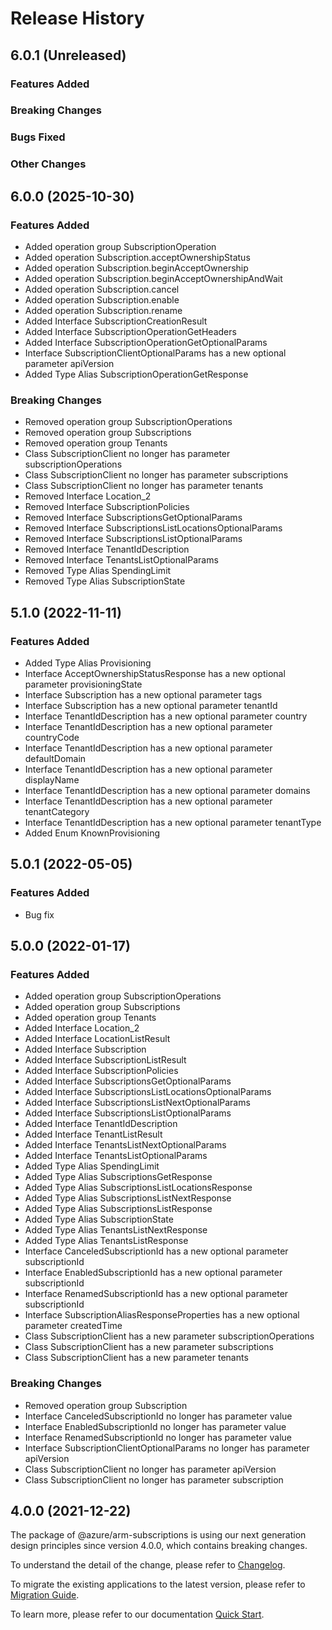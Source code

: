 # Release History

## 6.0.1 (Unreleased)

### Features Added

### Breaking Changes

### Bugs Fixed

### Other Changes

## 6.0.0 (2025-10-30)

### Features Added
  - Added operation group SubscriptionOperation
  - Added operation Subscription.acceptOwnershipStatus
  - Added operation Subscription.beginAcceptOwnership
  - Added operation Subscription.beginAcceptOwnershipAndWait
  - Added operation Subscription.cancel
  - Added operation Subscription.enable
  - Added operation Subscription.rename
  - Added Interface SubscriptionCreationResult
  - Added Interface SubscriptionOperationGetHeaders
  - Added Interface SubscriptionOperationGetOptionalParams
  - Interface SubscriptionClientOptionalParams has a new optional parameter apiVersion
  - Added Type Alias SubscriptionOperationGetResponse

### Breaking Changes
  - Removed operation group SubscriptionOperations
  - Removed operation group Subscriptions
  - Removed operation group Tenants
  - Class SubscriptionClient no longer has parameter subscriptionOperations
  - Class SubscriptionClient no longer has parameter subscriptions
  - Class SubscriptionClient no longer has parameter tenants
  - Removed Interface Location_2
  - Removed Interface SubscriptionPolicies
  - Removed Interface SubscriptionsGetOptionalParams
  - Removed Interface SubscriptionsListLocationsOptionalParams
  - Removed Interface SubscriptionsListOptionalParams
  - Removed Interface TenantIdDescription
  - Removed Interface TenantsListOptionalParams
  - Removed Type Alias SpendingLimit
  - Removed Type Alias SubscriptionState

    
## 5.1.0 (2022-11-11)
    
### Features Added

  - Added Type Alias Provisioning
  - Interface AcceptOwnershipStatusResponse has a new optional parameter provisioningState
  - Interface Subscription has a new optional parameter tags
  - Interface Subscription has a new optional parameter tenantId
  - Interface TenantIdDescription has a new optional parameter country
  - Interface TenantIdDescription has a new optional parameter countryCode
  - Interface TenantIdDescription has a new optional parameter defaultDomain
  - Interface TenantIdDescription has a new optional parameter displayName
  - Interface TenantIdDescription has a new optional parameter domains
  - Interface TenantIdDescription has a new optional parameter tenantCategory
  - Interface TenantIdDescription has a new optional parameter tenantType
  - Added Enum KnownProvisioning
    
## 5.0.1 (2022-05-05)

### Features Added

  - Bug fix

## 5.0.0 (2022-01-17)
    
### Features Added

  - Added operation group SubscriptionOperations
  - Added operation group Subscriptions
  - Added operation group Tenants
  - Added Interface Location_2
  - Added Interface LocationListResult
  - Added Interface Subscription
  - Added Interface SubscriptionListResult
  - Added Interface SubscriptionPolicies
  - Added Interface SubscriptionsGetOptionalParams
  - Added Interface SubscriptionsListLocationsOptionalParams
  - Added Interface SubscriptionsListNextOptionalParams
  - Added Interface SubscriptionsListOptionalParams
  - Added Interface TenantIdDescription
  - Added Interface TenantListResult
  - Added Interface TenantsListNextOptionalParams
  - Added Interface TenantsListOptionalParams
  - Added Type Alias SpendingLimit
  - Added Type Alias SubscriptionsGetResponse
  - Added Type Alias SubscriptionsListLocationsResponse
  - Added Type Alias SubscriptionsListNextResponse
  - Added Type Alias SubscriptionsListResponse
  - Added Type Alias SubscriptionState
  - Added Type Alias TenantsListNextResponse
  - Added Type Alias TenantsListResponse
  - Interface CanceledSubscriptionId has a new optional parameter subscriptionId
  - Interface EnabledSubscriptionId has a new optional parameter subscriptionId
  - Interface RenamedSubscriptionId has a new optional parameter subscriptionId
  - Interface SubscriptionAliasResponseProperties has a new optional parameter createdTime
  - Class SubscriptionClient has a new parameter subscriptionOperations
  - Class SubscriptionClient has a new parameter subscriptions
  - Class SubscriptionClient has a new parameter tenants

### Breaking Changes

  - Removed operation group Subscription
  - Interface CanceledSubscriptionId no longer has parameter value
  - Interface EnabledSubscriptionId no longer has parameter value
  - Interface RenamedSubscriptionId no longer has parameter value
  - Interface SubscriptionClientOptionalParams no longer has parameter apiVersion
  - Class SubscriptionClient no longer has parameter apiVersion
  - Class SubscriptionClient no longer has parameter subscription
    
    
## 4.0.0 (2021-12-22)

The package of @azure/arm-subscriptions is using our next generation design principles since version 4.0.0, which contains breaking changes.

To understand the detail of the change, please refer to [Changelog](https://aka.ms/js-track2-changelog).

To migrate the existing applications to the latest version, please refer to [Migration Guide](https://aka.ms/js-track2-migration-guide).

To learn more, please refer to our documentation [Quick Start](https://aka.ms/azsdk/js/mgmt/quickstart).
